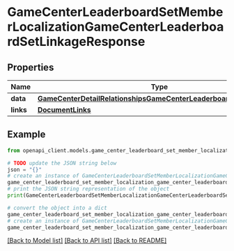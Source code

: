 # GameCenterLeaderboardSetMemberLocalizationGameCenterLeaderboardSetLinkageResponse


## Properties

Name | Type | Description | Notes
------------ | ------------- | ------------- | -------------
**data** | [**GameCenterDetailRelationshipsGameCenterLeaderboardSetsDataInner**](GameCenterDetailRelationshipsGameCenterLeaderboardSetsDataInner.md) |  | 
**links** | [**DocumentLinks**](DocumentLinks.md) |  | 

## Example

```python
from openapi_client.models.game_center_leaderboard_set_member_localization_game_center_leaderboard_set_linkage_response import GameCenterLeaderboardSetMemberLocalizationGameCenterLeaderboardSetLinkageResponse

# TODO update the JSON string below
json = "{}"
# create an instance of GameCenterLeaderboardSetMemberLocalizationGameCenterLeaderboardSetLinkageResponse from a JSON string
game_center_leaderboard_set_member_localization_game_center_leaderboard_set_linkage_response_instance = GameCenterLeaderboardSetMemberLocalizationGameCenterLeaderboardSetLinkageResponse.from_json(json)
# print the JSON string representation of the object
print(GameCenterLeaderboardSetMemberLocalizationGameCenterLeaderboardSetLinkageResponse.to_json())

# convert the object into a dict
game_center_leaderboard_set_member_localization_game_center_leaderboard_set_linkage_response_dict = game_center_leaderboard_set_member_localization_game_center_leaderboard_set_linkage_response_instance.to_dict()
# create an instance of GameCenterLeaderboardSetMemberLocalizationGameCenterLeaderboardSetLinkageResponse from a dict
game_center_leaderboard_set_member_localization_game_center_leaderboard_set_linkage_response_from_dict = GameCenterLeaderboardSetMemberLocalizationGameCenterLeaderboardSetLinkageResponse.from_dict(game_center_leaderboard_set_member_localization_game_center_leaderboard_set_linkage_response_dict)
```
[[Back to Model list]](../README.md#documentation-for-models) [[Back to API list]](../README.md#documentation-for-api-endpoints) [[Back to README]](../README.md)


